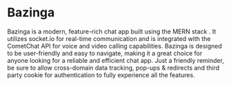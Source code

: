 # Bazinga

Bazinga is a modern, feature-rich chat app built using the MERN stack . It utilizes socket.io for real-time communication and is integrated with the CometChat API for voice and video calling capabilities.
Bazinga is designed to be user-friendly and easy to navigate, making it a great choice for anyone looking for a reliable and efficient chat app.
Just a friendly reminder, be sure to allow cross-domain data tracking, pop-ups & redirects and third party cookie for authentication to fully experience all the features.
